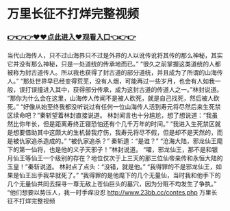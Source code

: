 # 万里长征不打烊完整视频
### <a href="https://github.com/nsjhd/rous/issues/1">👉👉👉♥♥点此进入♥观看入口👈👉👉</a>
当代山海传人，只不过山海界只不过是外界的人以讹传讹将其传的那么神秘，其实它并没有那么神秘，只是一处道统的传承地而已。”
    “很久之前掌握这类道统的人都被称为封古道传人。所以我也获得了封古道的部分道统，并且成为了所谓的山海传人。”
    “那处世界早已经变得荒芜，没有人烟，可能再过一些岁月，也会有人如我一般，误打误撞进入其中，获得部分传承，成为这封古道的传道人之一。”林封说道。
    “那你为什么会在这里，山海传人传闻不是被人砍死，就是自己找死，然后被人砍死。”
    “好像从始至终我都没听说过有任何一位山海传人活到寿元将尽然后来生死禁区续命吧？”秦斩望着林封直接说道。
    林封闻言也十分尴尬，想了想说道：“我虽然比你年长，但是距离寿终正寝恐怕还有个几千万年的时间。”
    “我进入生死禁区就是想要借助其中这颇大的生机替我疗伤，我寿元将尽不假，但是却不是天然的，而是被仇家追杀造成的。”
    “被仇家追杀？”
    秦斩道：“是谁？”
    “沧海大陆，邪龙仙王麾下的第一仙将，也是他的义子天邪子！”林封说道。
    “嚯，邪龙仙王，那不是和银月仙王等仙王一个级别的存在？地位仅次于上三天的那三位仙帝亲传和永恒大陆的玉皇！”秦斩说道。
    林封点了点头：“没错，就是他。”
    “我得罪的不是邪龙仙王，如果是仙王出手我早就死了。”
    “我得罪的是他麾下的几个无量仙，当时我和他手下的几个无量仙共同去探寻一尊无敌上苍仙巨头的墓穴，因为分赃不均发生了争执。”
    “他们想要以势压人，我一时手痒没忍
http://www.23bb.cc/contes.php
万里长征不打烊完整视频
